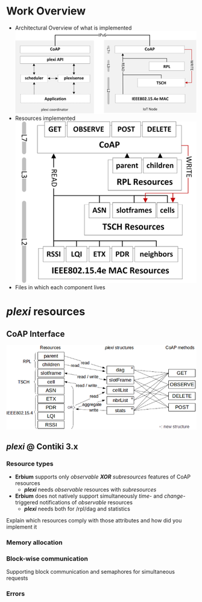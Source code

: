 # Work Overview
- Architectural Overview of what is implemented
![plexi over OSI stack][plexi_architecture]
- Resources implemented
![resource extraction][plexi_resources]
- Files in which each component lives

# *plexi* resources

## CoAP Interface
![Resource mapping to **_plexi_** structures and CoAP methods][resource_interface]

## *plexi* @ Contiki 3.x

### Resource types
- **Erbium** supports only *observable* **_XOR_** *subresources* features of CoAP resources
  - **_plexi_** needs *observable* resources with *subresources*
- **Erbium** does not natively support simultaneously *time-* and *change-* triggered notifications of *observable* resources
  - **_plexi_** needs both for /rpl/dag and statistics

Explain which resources comply with those attributes and how did you implement it

### Memory allocation

### Block-wise communication
Supporting block communication and semaphores for simultaneous requests

### Errors


[plexi_architecture]: figures/plexi_architecture.png
[plexi_resources]: figures/plexi_resources.png
[resource_interface]: figures/plexi_at_node.png
